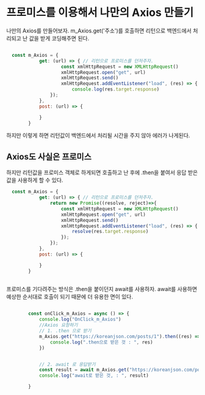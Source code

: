 # 프로미스를 이용해서 나만의 Axios 만들기


나만의 Axios를 만들어보자.
m_Axios.get('주소')를 호출하면 
리턴으로 백엔드에서 처리되고 난 값을 받게 코딩해주면 된다. 

```js

  const m_Axios = {
            get: (url) => { // 리턴으로 프로미스를 던저주자.  
                    const xmlHttpRequest = new XMLHttpRequest()
                    xmlHttpRequest.open("get", url)
                    xmlHttpRequest.send()
                    xmlHttpRequest.addEventListener("load", (res) => {
                        console.log(res.target.response)
                });
            },
            post: (url) => {

            }
        }
``` 
하지만 이렇게 하면 리턴값이 백엔드에서 처리될 시간을 주지 않아 에러가 나게된다.

## Axios도 사실은 프로미스

하지만 리턴값을 프로미스 객체로 하게되면 호출하고 난 후에 .then을 붙여서 응답 받은 값을 사용하게 할 수 있다.
```js
  const m_Axios = {
            get: (url) => { // 리턴으로 프로미스를 던저주자.
                return new Promise((resolve, reject)=>{
                    const xmlHttpRequest = new XMLHttpRequest()
                    xmlHttpRequest.open("get", url)
                    xmlHttpRequest.send()
                    xmlHttpRequest.addEventListener("load", (res) => {
                        resolve(res.target.response)
                    });
                });
            },
            post: (url) => {

            }
        }
        
```

프로미스를 기다려주는 방식은  .then을 붙이던지 await를 사용하자. 
await를 사용하면 예상한 순서대로 호출이 되기 때문에 더 유용한 면이 있다.

```js

        const onClick_m_Axios = async () => {
            console.log("OnClick_m_Axios")
            //Axios 요청하기
            // 1. .then 으로 받기 
            m_Axios.get("https://koreanjson.com/posts/1").then((res) => {
                console.log(".then으로 받은 것 : ", res)
            })


            // 2. await 로 응답받기 
            const result = await m_Axios.get("https://koreanjson.com/posts/1")
            console.log("await로 받은 것, : ", result)

        }
````
